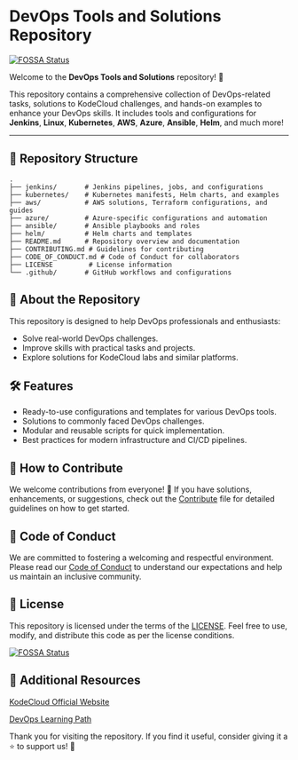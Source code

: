 # DevOps Tools and Solutions Repository
[![FOSSA Status](https://app.fossa.com/api/projects/git%2Bgithub.com%2Fbansikah22%2Fdevops.svg?type=shield)](https://app.fossa.com/projects/git%2Bgithub.com%2Fbansikah22%2Fdevops?ref=badge_shield)


Welcome to the **DevOps Tools and Solutions** repository! 🎉

This repository contains a comprehensive collection of DevOps-related tasks, solutions to KodeCloud challenges, and hands-on examples to enhance your DevOps skills. It includes tools and configurations for **Jenkins**, **Linux**, **Kubernetes**, **AWS**, **Azure**, **Ansible**, **Helm**, and much more!

---

## 📂 Repository Structure

```plaintext
.
├── jenkins/       # Jenkins pipelines, jobs, and configurations
├── kubernetes/    # Kubernetes manifests, Helm charts, and examples
├── aws/           # AWS solutions, Terraform configurations, and guides
├── azure/         # Azure-specific configurations and automation
├── ansible/       # Ansible playbooks and roles
├── helm/          # Helm charts and templates
├── README.md      # Repository overview and documentation
├── CONTRIBUTING.md # Guidelines for contributing
├── CODE_OF_CONDUCT.md # Code of Conduct for collaborators
├── LICENSE         # License information
└── .github/       # GitHub workflows and configurations
```

## 📖 About the Repository
This repository is designed to help DevOps professionals and enthusiasts:

- Solve real-world DevOps challenges.
- Improve skills with practical tasks and projects.
- Explore solutions for KodeCloud labs and similar platforms.

## 🛠️ Features
- Ready-to-use configurations and templates for various DevOps tools.
- Solutions to commonly faced DevOps challenges.
- Modular and reusable scripts for quick implementation.
- Best practices for modern infrastructure and CI/CD pipelines.

## 📝 How to Contribute
We welcome contributions from everyone! 🎉 If you have solutions, enhancements, or suggestions, check out the [Contribute](./CONTRIBUTING.md) file for detailed guidelines on how to get started.

## 📜 Code of Conduct
We are committed to fostering a welcoming and respectful environment. Please read our [Code of Conduct](./CODE_OF_CONDUCT.md) to understand our expectations and help us maintain an inclusive community.

## 📄 License
This repository is licensed under the terms of the [LICENSE](./LICENSE). Feel free to use, modify, and distribute this code as per the license conditions.


[![FOSSA Status](https://app.fossa.com/api/projects/git%2Bgithub.com%2Fbansikah22%2Fdevops.svg?type=large)](https://app.fossa.com/projects/git%2Bgithub.com%2Fbansikah22%2Fdevops?ref=badge_large)

## 🔗 Additional Resources
[KodeCloud Official Website](https://kodekloud.com/)

[DevOps Learning Path](https://kodekloud.com/learning-path/devops-engineer)


Thank you for visiting the repository. If you find it useful, consider giving it a ⭐ to support us! 🚀